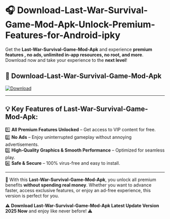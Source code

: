 # 🎧 Download-Last-War-Survival-Game-Mod-Apk-Unlock-Premium-Features-for-Android-ipky

Get the **Last-War-Survival-Game-Mod-Apk** and experience **premium features , no ads, unlimited in-app resources, no root, and more**. Download now and take your experience to the **next level**!

## 📲 **Download-Last-War-Survival-Game-Mod-Apk**  

[![Download](https://i.imgur.com/s9jy2pZ.png)](https://hapymods.com?title=Last+War+Survival+Game+Mod+Apk&ref=ipky)

---

## 💡 **Key Features of Last-War-Survival-Game-Mod-Apk:**

1️⃣  **All Premium Features Unlocked** – Get access to VIP content for free.  
2️⃣  **No Ads** – Enjoy uninterrupted gameplay without annoying advertisements.  
3️⃣  **High-Quality Graphics & Smooth Performance** – Optimized for seamless play.  
4️⃣  **Safe & Secure** – 100% virus-free and easy to install.  

---

📌 With this **Last-War-Survival-Game-Mod-Apk**, you unlock all premium benefits **without spending real money**. Whether you want to advance faster, access exclusive features, or enjoy an ad-free experience, this version is perfect for you.  

⚠️ **Download Last-War-Survival-Game-Mod-Apk Latest Update Version 2025 Now** and enjoy like never before! ⚠️